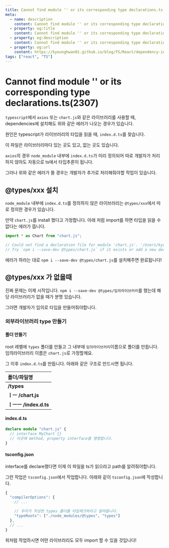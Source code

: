 ```yaml
---
title: Cannot find module '' or its corresponding type declarations.ts(2307)
meta:
  - name: description
    content: Cannot find module '' or its corresponding type declarations.ts(2307) 해결법
  - property: og:title
    content: Cannot find module '' or its corresponding type declarations.ts(2307)
  - property: og:description
    content: Cannot find module '' or its corresponding type declarations.ts(2307)
  - property: og:url
    content: https://kyounghwan01.github.io/blog/TS/React/dependency-install/
tags: ["react", "TS"]
---
```


# Cannot find module '' or its corresponding type declarations.ts(2307)

`typescript`에서 `axios` 또는 `chart.js`와 같은 라이브러리를 사용할 때, dependencies에 설치해도 위와 같은 에러가 나오는 경우가 있습니다.

원인은 typescript가 라이브러리의 타입을 읽을 때, `index.d.ts`를 찾습니다.

이 파일은 라이브러리마다 있는 곳도 있고, 없는 곳도 있습니다.

`axios`의 경우 `node_module` 내부에 `index.d.ts`가 미리 정의되어 따로 개발자가 처리하지 않아도 자동으로 ts에서 타입추론이 됩니다.

그러나 위와 같은 에러가 뜰 경우는 개발자가 추가로 처리해줘야할 작업이 있습니다.

## @types/xxx 설치

`node_module` 내부에 `index.d.ts`를 정의하지 않은 라이브러리는 `@types/xxx`에서 따로 정의한 경우가 있습니다.

만약 `chart.js`를 install 했다고 가정합니다. 아래 처럼 import를 하면 타입을 읽을 수 없다는 에러가 뜹니다.

```ts
import * as Chart from "chart.js";

// Could not find a declaration file for module 'chart.js'. '/Users/kyounghwan/Desktop/source/learn-typescript/project/node_modules/chart.js/dist/Chart.js' implicitly has an 'any' type.
// Try `npm i --save-dev @types/chart.js` if it exists or add a new declaration (.d.ts) file containing `declare module 'chart.js';
```

에러가 하라는 대로 `npm i --save-dev @types/chart.js`를 설치해주면 완료됩니다!

## @types/xxx 가 없을때

진짜 문제는 이제 시작입니다. `npm i --save-dev @types/임의라이브러리`를 했는데 해당 라이브러리가 없을 때가 분명 있습니다.

그러면 개발자가 임의로 타입을 만들어줘야합니다.

### 외부라이브러리 type 만들기

#### 폴더 만들기

root 레벨에 `types` 폴더를 만들고 그 내부에 `임의라이브러리`이름으로 폴더를 만듭니다. 임의라이브러리 이름은 `chart.js`로 가정할께요.

그 이후 `index.d.ts`를 만듭니다. 아래와 같은 구조로 만드시면 됩니다.

| 폴더/파일명            |
| :--------------------- |
| **/types**             |
| **ㅣㅡ /chart.js**     |
| **ㅣㅡㅡ /index.d.ts** |

#### index.d.ts

```ts
declare module "chart.js" {
  // interface MyChart {}
  // 이곳에 method, property interface를 명명합니다.
}
```

#### tsconfig.json

interface를 declare했다면 이제 이 파일을 ts가 읽으라고 path를 알려줘야합니다.

그런 작업은 `tsconfig.json`에서 작업합니다. 아래와 같이 `tsconfig.json`에 작성합니다.

```ts
{
  "compilerOptions": {
    // ...

    // 우리가 작성한 types 폴더를 타입체크하라고 알려줍니다.
    "typeRoots": ["./node_modules/@types", "types"]
  },
  // ...
}
```

위처럼 작업하시면 어떤 라이브러리도 모두 import 할 수 있을 것입니다!

<TagLinks />

<Disqus />
